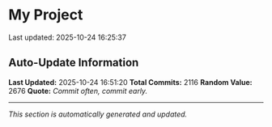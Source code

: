# My Project


Last updated: 2025-10-24 16:25:37











































































































































































































































































































































































































































































































































































































































































































































































































































































































































































































































































































































































































































































































































































































































































































































































































































































































































































































































































































































































































































































































































































































































































































































































































































































































































































































## Auto-Update Information

**Last Updated:** 2025-10-24 16:51:20
**Total Commits:** 2116
**Random Value:** 2676
**Quote:** _Commit often, commit early._

---
_This section is automatically generated and updated._